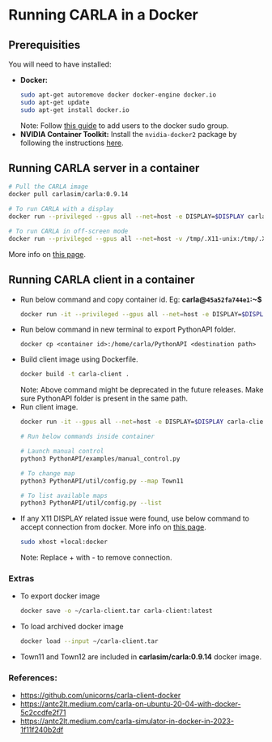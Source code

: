 # Running CARLA in a Docker

## Prerequisities
You will need to have installed:
- **Docker:**
    ```bash
    sudo apt-get autoremove docker docker-engine docker.io
    sudo apt-get update
    sudo apt-get install docker.io
    ```
    Note: Follow [this guide](https://docs.docker.com/install/linux/linux-postinstall/) to add users to the docker sudo group.
- **NVIDIA Container Toolkit:** Install the ```nvidia-docker2``` package by following the instructions [here](https://docs.nvidia.com/datacenter/cloud-native/container-toolkit/latest/install-guide.html).

## Running CARLA server in a container
```bash
# Pull the CARLA image
docker pull carlasim/carla:0.9.14

# To run CARLA with a display
docker run --privileged --gpus all --net=host -e DISPLAY=$DISPLAY carlasim/carla:0.9.14 /bin/bash ./CarlaUE4.sh

# To run CARLA in off-screen mode
docker run --privileged --gpus all --net=host -v /tmp/.X11-unix:/tmp/.X11-unix:rw carlasim/carla:0.9.14 /bin/bash ./CarlaUE4.sh -RenderOffScreen
```
More info on [this page](https://carla.readthedocs.io/en/0.9.14/build_docker/).

## Running CARLA client in a container
- Run below command and copy container id. Eg: **carla@`45a52fa744e1`:~$**
    ```bash
    docker run -it --privileged --gpus all --net=host -e DISPLAY=$DISPLAY carlasim/carla:0.9.14 bash
    ```
- Run below command in new terminal to export PythonAPI folder.
    ```
    docker cp <container id>:/home/carla/PythonAPI <destination path>
    ```
- Build client image using Dockerfile.
    ```bash
    docker build -t carla-client .
    ```
    Note: Above command might be deprecated in the future releases. Make sure PythonAPI folder is present in the same path.
- Run client image.
    ```bash
    docker run -it --gpus all --net=host -e DISPLAY=$DISPLAY carla-client

    # Run below commands inside container
    
    # Launch manual control
    python3 PythonAPI/examples/manual_control.py

    # To change map
    python3 PythonAPI/util/config.py --map Town11

    # To list available maps
    python3 PythonAPI/util/config.py --list
    ```
- If any X11 DISPLAY related issue were found, use below command to accept connection from docker. More info on [this page](https://www.baeldung.com/linux/docker-container-gui-applications).
    ```bash
    sudo xhost +local:docker
    ```
    Note: Replace + with - to remove connection.

### Extras
- To export docker image
    ```bash
    docker save -o ~/carla-client.tar carla-client:latest
    ```
- To load archived docker image
    ```bash
    docker load --input ~/carla-client.tar
    ```
- Town11 and Town12 are included in **carlasim/carla:0.9.14** docker image. 

### References:
- https://github.com/unicorns/carla-client-docker
- https://antc2lt.medium.com/carla-on-ubuntu-20-04-with-docker-5c2ccdfe2f71
- https://antc2lt.medium.com/carla-simulator-in-docker-in-2023-1f11f240b2df
